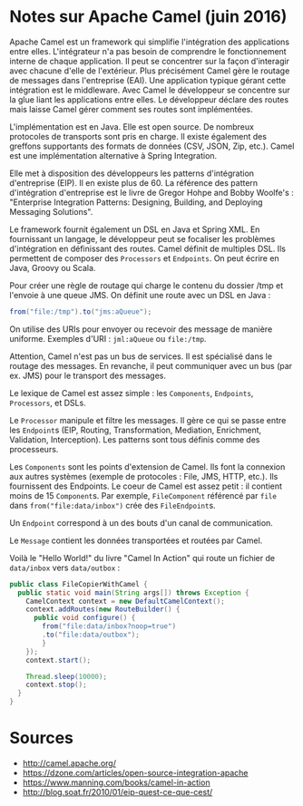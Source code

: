 # Notes sur Apache Camel (juin 2016)

Apache Camel est un framework qui simplifie l'intégration des applications entre elles.
L'intégrateur n'a pas besoin de comprendre le fonctionnement interne de chaque application.
Il peut se concentrer sur la façon d'interagir avec chacune d'elle de l'extérieur.
Plus précisément Camel gère le routage de messages dans l'entreprise (EAI).
Une application typique gérant cette intégration est le middleware.
Avec Camel le développeur se concentre sur la glue liant les applications entre elles. Le développeur déclare des routes mais laisse Camel gérer comment ses routes sont implémentées.

L'implémentation est en Java. Elle est open source.
De nombreux protocoles de transports sont pris en charge.
Il existe également des greffons supportants des formats de données (CSV, JSON, Zip, etc.).
Camel est une implémentation alternative à Spring Integration.

Elle met à disposition des développeurs les patterns d'intégration d'entreprise (EIP). Il en existe plus de 60.
La référence des pattern d'intégration d'entreprise est le livre de Gregor Hohpe and Bobby Woolfe's : "Enterprise Integration Patterns: Designing, Building, and Deploying Messaging Solutions".

Le framework fournit également un DSL en Java et Spring XML.
En fournissant un langage, le développeur peut se focaliser les problèmes d'intégration en définissant des routes.
Camel définit de multiples DSL. Ils permettent de composer des ```Processors``` et ```Endpoints```. On peut écrire en Java, Groovy ou Scala.

Pour créer une règle de routage qui charge le contenu du dossier /tmp et l'envoie à une queue JMS.
On définit une route avec un DSL en Java :

```java
from("file:/tmp").to("jms:aQueue");
```

On utilise des URIs pour envoyer ou recevoir des message de manière uniforme.
Exemples d'URI : ```jml:aQueue``` ou ```file:/tmp```.

Attention, Camel n'est pas un bus de services. Il est spécialisé dans le routage des messages.
En revanche, il peut communiquer avec un bus (par ex. JMS) pour le transport des messages.

Le lexique de Camel est assez simple : les ```Components```, ```Endpoints```, ```Processors```, et DSLs.

Le ```Processor``` manipule et filtre les messages. Il gère ce qui se passe entre les ```Endpoint```s (EIP, Routing, Transformation, Mediation, Enrichment, Validation, Interception).
Les patterns sont tous définis comme des processeurs.

Les ```Components``` sont les points d'extension de Camel. Ils font la connexion aux autres systèmes (exemple de protocoles : File, JMS, HTTP, etc.). Ils fournissent des Endpoints.
Le coeur de Camel est assez petit : il contient moins de 15 ```Component```s.
Par exemple, ```FileComponent``` référencé par ```file``` dans ```from("file:data/inbox")``` crée des ```FileEndpoint```s.

Un ```Endpoint``` correspond à un des bouts d'un canal de communication.

Le ```Message``` contient les données transportées et routées par Camel.

Voilà le "Hello World!" du livre "Camel In Action" qui route un fichier de ```data/inbox``` vers ```data/outbox``` :

```java
public class FileCopierWithCamel {
  public static void main(String args[]) throws Exception {
    CamelContext context = new DefaultCamelContext();
    context.addRoutes(new RouteBuilder() {
      public void configure() {
        from("file:data/inbox?noop=true")
        .to("file:data/outbox");
        }
    });
    context.start();

    Thread.sleep(10000);
    context.stop();
  }
}
```

# Sources

* http://camel.apache.org/
* https://dzone.com/articles/open-source-integration-apache
* https://www.manning.com/books/camel-in-action
* http://blog.soat.fr/2010/01/eip-quest-ce-que-cest/

